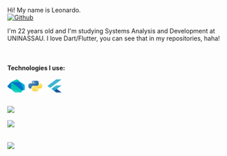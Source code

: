 

Hi! My name is Leonardo.
  <br>
[![Github](https://img.shields.io/github/followers/lithoykai?label=Follow&style=social)](https://github.com/lithoykai)
</h3>

I'm 22 years old and I'm studying Systems Analysis and Development at UNINASSAU. I love Dart/Flutter, you can see that in my repositories, haha!
<br>

<br>

<h4>Technologies I use:</h4>

<div>

<img align="center" alt="Dart" height="30" width="40" src="https://raw.githubusercontent.com/devicons/devicon/master/icons/dart/dart-original.svg">

<img align="center" alt="Python" height="30" width="40" src="https://raw.githubusercontent.com/devicons/devicon/master/icons/python/python-original.svg">

<img align="center" alt="Flutter" height="30" width="40" src="https://raw.githubusercontent.com/devicons/devicon/master/icons/flutter/flutter-original.svg">

</div>

<br>

<div>

<a href="https://discord.gg/leokai#5291" target="_blank"><img src="https://img.shields.io/badge/Discord-7289DA?style=for-the-badge&logo=discord&logoColor=white" target="_blank"></a>

<a href="https://www.linkedin.com/in/leonardo-cavalcanti-19a4031b8/" target="_blank"><img src="https://img.shields.io/badge/-LinkedIn-%230077B5?style=for-the-badge&logo=linkedin&logoColor=white" target="_blank"></a>

</div>

<br>

<div>


<img height="180em" src="https://github-readme-stats.vercel.app/api?username=lithoykai&show_icons=true&theme=radical"/>

</div>
